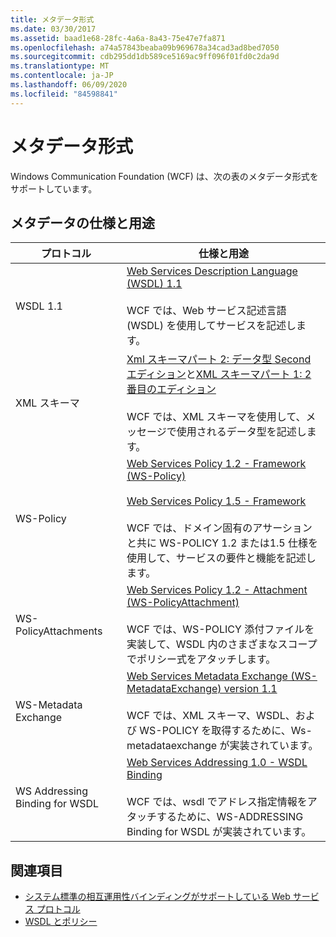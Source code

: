 ```yaml
---
title: メタデータ形式
ms.date: 03/30/2017
ms.assetid: baad1e68-28fc-4a6a-8a43-75e47e7fa871
ms.openlocfilehash: a74a57843beaba09b969678a34cad3ad8bed7050
ms.sourcegitcommit: cdb295dd1db589ce5169ac9ff096f01fd0c2da9d
ms.translationtype: MT
ms.contentlocale: ja-JP
ms.lasthandoff: 06/09/2020
ms.locfileid: "84598841"
---
```

# <a name="metadata-formats"></a>メタデータ形式
Windows Communication Foundation (WCF) は、次の表のメタデータ形式をサポートしています。  
  
## <a name="metadata-specifications-and-usage"></a>メタデータの仕様と用途  
  
|プロトコル|仕様と用途|  
|--------------|-----------------------------|  
|WSDL 1.1|[Web Services Description Language (WSDL) 1.1](https://www.w3.org/TR/wsdl/)<br /><br /> WCF では、Web サービス記述言語 (WSDL) を使用してサービスを記述します。|  
|XML スキーマ|[Xml スキーマパート 2: データ型 Second エディション](https://www.w3.org/TR/2004/REC-xmlschema-2-20041028/)と[XML スキーマパート 1: 2 番目のエディション](https://www.w3.org/TR/2004/REC-xmlschema-1-20041028/)<br /><br /> WCF では、XML スキーマを使用して、メッセージで使用されるデータ型を記述します。|  
|WS-Policy|[Web Services Policy 1.2 - Framework (WS-Policy)](https://www.w3.org/Submission/WS-Policy/)<br /><br /> [Web Services Policy 1.5 - Framework](https://www.w3.org/TR/ws-policy/)<br /><br /> WCF では、ドメイン固有のアサーションと共に WS-POLICY 1.2 または1.5 仕様を使用して、サービスの要件と機能を記述します。|  
|WS-PolicyAttachments|[Web Services Policy 1.2 - Attachment (WS-PolicyAttachment)](https://www.w3.org/Submission/WS-PolicyAttachment/)<br /><br /> WCF では、WS-POLICY 添付ファイルを実装して、WSDL 内のさまざまなスコープでポリシー式をアタッチします。|  
|WS-Metadata Exchange|[Web Services Metadata Exchange (WS-MetadataExchange) version 1.1](https://specs.xmlsoap.org/ws/2004/09/mex/WS-MetadataExchange.pdf)<br /><br /> WCF では、XML スキーマ、WSDL、および WS-POLICY を取得するために、Ws-metadataexchange が実装されています。|  
|WS Addressing Binding for WSDL|[Web Services Addressing 1.0 - WSDL Binding](https://www.w3.org/TR/ws-addr-wsdl/)<br /><br /> WCF では、wsdl でアドレス指定情報をアタッチするために、WS-ADDRESSING Binding for WSDL が実装されています。|  
  
## <a name="see-also"></a>関連項目

- [システム標準の相互運用性バインディングがサポートしている Web サービス プロトコル](web-services-protocols-supported-by-system-provided-interoperability-bindings.md)
- [WSDL とポリシー](wsdl-and-policy.md)
